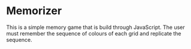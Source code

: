 # Memorizer
This is a simple memory game that is build through JavaScript. The user must remember the sequence of colours of each grid and replicate the sequence. 

